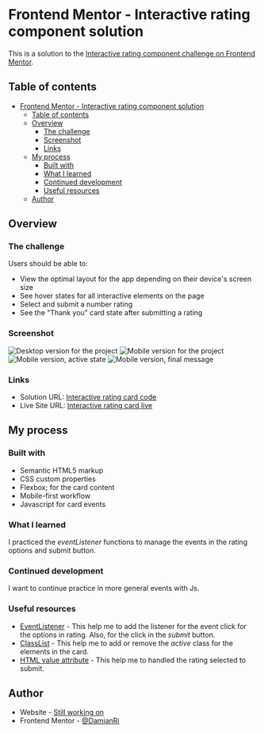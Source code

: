 # Frontend Mentor - Interactive rating component solution

This is a solution to the [Interactive rating component challenge on Frontend Mentor](https://www.frontendmentor.io/challenges/interactive-rating-component-koxpeBUmI).

## Table of contents

- [Frontend Mentor - Interactive rating component solution](#frontend-mentor---interactive-rating-component-solution)
  - [Table of contents](#table-of-contents)
  - [Overview](#overview)
    - [The challenge](#the-challenge)
    - [Screenshot](#screenshot)
    - [Links](#links)
  - [My process](#my-process)
    - [Built with](#built-with)
    - [What I learned](#what-i-learned)
    - [Continued development](#continued-development)
    - [Useful resources](#useful-resources)
  - [Author](#author)

## Overview

### The challenge

Users should be able to:

- View the optimal layout for the app depending on their device's screen size
- See hover states for all interactive elements on the page
- Select and submit a number rating
- See the "Thank you" card state after submitting a rating

### Screenshot

![Desktop version for the project](./images/desktop_ss.png)
![Mobile version for the project](./images/mobile_ss.png)
![Mobile version, active state](./images/mobile_ss_active_state.png)
![Mobile version, final message](./images/mobile_ss_thank-you.png)

### Links

- Solution URL: [Interactive rating card code](https://github.com/DamianRi/interactive-rating-component-main/)
- Live Site URL: [Interactive rating card live](https://damianri.github.io/interactive-rating-component-main/)

## My process

### Built with

- Semantic HTML5 markup
- CSS custom properties
- Flexbox; for the card content
- Mobile-first workflow
- Javascript for card events

### What I learned

I practiced the _eventListener_ functions to manage the events in the rating options and submit button.

### Continued development

I want to continue practice in more general events with Js.

### Useful resources

- [EventListener](https://developer.mozilla.org/es/docs/Web/API/EventTarget/addEventListener) - This help me to add the listener for the event click for the options in rating. Also, for the click in the _submit_ button.
- [ClassList](https://developer.mozilla.org/en-US/docs/Web/API/Element/classList) - This help me to add or remove the _active_ class for the elements in the card.
- [HTML value attribute](https://developer.mozilla.org/en-US/docs/Web/API/HTMLDataElement/value) - This help me to handled the rating selected to submit. 

## Author

- Website - [Still working on](https://www.---.com)
- Frontend Mentor - [@DamianRi](https://www.frontendmentor.io/profile/DamianRi)
